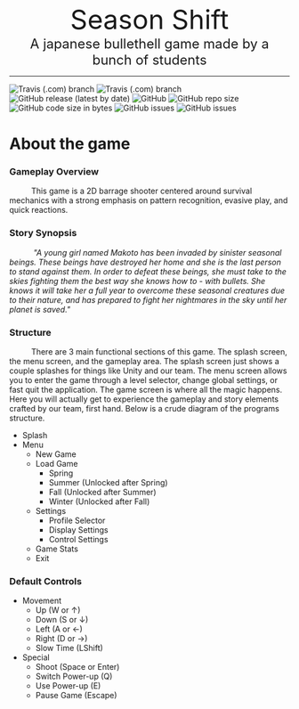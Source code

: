 <div align="center">
    <!-- <img src="Resources/Logo.png atl="SeasonShift" height=75 align="bottom> -->
    <font size="15">Season Shift</font>
    <br>
    <font size="5">A japanese bullethell game made by a bunch of students</font>
    <hr />
</div>

![Travis (.com) branch](https://img.shields.io/travis/com/barrage-studios/SeasonShift/master?label=Stable%20Build)
![Travis (.com) branch](https://img.shields.io/travis/com/barrage-studios/SeasonShift/developement?label=Un-Stable%20Build)
![GitHub release (latest by date)](https://img.shields.io/github/v/release/barrage-studios/SeasonShift?label=Release)
![GitHub](https://img.shields.io/github/license/barrage-studios/SeasonShift)
![GitHub repo size](https://img.shields.io/github/repo-size/barrage-studios/SeasonShift)
![GitHub code size in bytes](https://img.shields.io/github/languages/code-size/barrage-studios/SeasonShift)
![GitHub issues](https://img.shields.io/github/issues-raw/barrage-studios/SeasonShift)
![GitHub issues](https://img.shields.io/github/issues-closed-raw/barrage-studios/SeasonShift)

# About the game
### Gameplay Overview
&nbsp;&nbsp;&nbsp;&nbsp;&nbsp;&nbsp;&nbsp;&nbsp;&nbsp;&nbsp;This game is a 2D barrage shooter centered around survival mechanics with a strong emphasis on pattern recognition, evasive play, and quick reactions.
### Story Synopsis
&nbsp;&nbsp;&nbsp;&nbsp;&nbsp;&nbsp;&nbsp;&nbsp;&nbsp;&nbsp; *"A young girl named Makoto has been invaded by sinister seasonal beings. These beings have destroyed her home and she is the last person to stand against them. In order to defeat these beings, she must take to the skies fighting them the best way she knows how to - with bullets. She knows it will take her a full year to overcome these seasonal creatures due to their nature, and has prepared to fight her nightmares in the sky until her planet is saved."*
### Structure  
&nbsp;&nbsp;&nbsp;&nbsp;&nbsp;&nbsp;&nbsp;&nbsp;&nbsp;&nbsp;There are 3 main functional sections of this game. The splash screen, the menu screen, and the gameplay area. The splash screen just shows a couple splashes for things like Unity and our team. The menu screen allows you to enter the game through a level selector, change global settings, or fast quit the application. The game screen is where all the magic happens. Here you will actually get to experience the gameplay and story elements crafted by our team, first hand. Below is a crude diagram of the programs structure.

- Splash
- Menu
  - New Game
  - Load Game
    - Spring
    - Summer (Unlocked after Spring)
    - Fall (Unlocked after Summer)
    - Winter (Unlocked after Fall)
  - Settings
    - Profile Selector
    - Display Settings
    - Control Settings
  - Game Stats
  - Exit

### Default Controls

- Movement
  - Up (W or ↑)
  - Down (S or ↓)
  - Left (A or ←)
  - Right (D or →)
  - Slow Time (LShift)
- Special
  - Shoot (Space or Enter)
  - Switch Power-up (Q)
  - Use Power-up (E)
  - Pause Game (Escape)
